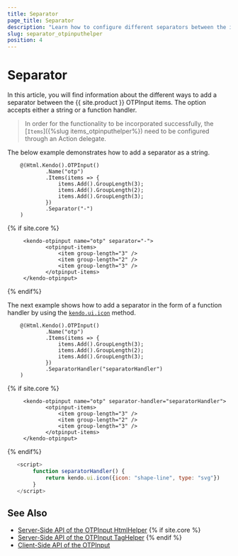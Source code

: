 ```yaml
---
title: Separator
page_title: Separator
description: "Learn how to configure different separators between the items of the Telerik UI OTPInput for {{ site.framework }} component."
slug: separator_otpinputhelper
position: 4
---
```


# Separator

In this article, you will find information about the different ways to add a separator between the {{ site.product }} OTPInput items. The option accepts either a string or a function handler.

> In order for the functionality to be incorporated successfully, the [`Items`]({%slug items_otpinputhelper%}) need to be configured through an Action delegate.

The below example demonstrates how to add a separator as a string. 

```HtmlHelper
    @(Html.Kendo().OTPInput()
            .Name("otp")
            .Items(items => {
                items.Add().GroupLength(3);
                items.Add().GroupLength(2);
                items.Add().GroupLength(3);
            })
            .Separator("-")
    )
```
{% if site.core %}
```TagHelper
     <kendo-otpinput name="otp" separator="-">
            <otpinput-items>
                <item group-length="3" />
                <item group-length="2" />
                <item group-length="3" />
            </otpinput-items>
     </kendo-otpinput>
```
{% endif%}

The next example shows how to add a separator in the form of a function handler by using the [`kendo.ui.icon`](/api/javascript/ui/ui/methods/icon) method.

```HtmlHelper
    @(Html.Kendo().OTPInput()
            .Name("otp")
            .Items(items => {
                items.Add().GroupLength(3);
                items.Add().GroupLength(2);
                items.Add().GroupLength(3);
            })
            .SeparatorHandler("separatorHandler")
    )
```
{% if site.core %}
```TagHelper
     <kendo-otpinput name="otp" separator-handler="separatorHandler">
            <otpinput-items>
                <item group-length="3" />
                <item group-length="2" />
                <item group-length="3" />
            </otpinput-items>
     </kendo-otpinput>
```
{% endif%}
```JavaScript
   <script>
        function separatorHandler() {
            return kendo.ui.icon({icon: "shape-line", type: "svg"})
        }
   </script>
```

## See Also

* [Server-Side API of the OTPInput HtmlHelper](/api/otpinput)
{% if site.core %}
* [Server-Side API of the OTPInput TagHelper](/api/taghelpers/otpinput)
{% endif %}
* [Client-Side API of the OTPInput](https://docs.telerik.com/kendo-ui/api/javascript/ui/otpinput)